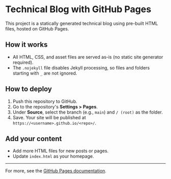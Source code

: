 # Technical Blog with GitHub Pages

This project is a statically generated technical blog using pre-built HTML files, hosted on GitHub Pages.

## How it works

- All HTML, CSS, and asset files are served as-is (no static site generator required).
- The `.nojekyll` file disables Jekyll processing, so files and folders starting with `_` are not ignored.

## How to deploy

1. Push this repository to GitHub.
2. Go to the repository's **Settings > Pages**.
3. Under **Source**, select the branch (e.g., `main`) and `/ (root)` as the folder.
4. Save. Your site will be published at `https://<username>.github.io/<repo>/`.

## Add your content

- Add more HTML files for new posts or pages.
- Update `index.html` as your homepage.

---

For more, see the [GitHub Pages documentation](https://docs.github.com/en/pages/quickstart).
